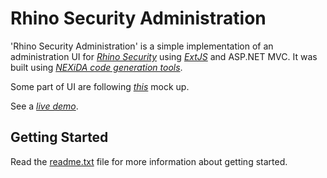 Rhino Security Administration
==============

'Rhino Security Administration' is a simple implementation of an administration UI for *[Rhino Security](http://github.com/ayende/rhino-security)* using *[ExtJS](http://www.sencha.com/products/js/)* and ASP.NET MVC. 
It was built using *[NEXiDA code generation tools](http://www.nexida.com/smartui)*.

Some part of UI are following *[this](http://rhino-tools-dev.googlegroups.com/attach/0a63df296482c47c/perms.png?gda=NXWCCEQAAABqEPH6mMNzHk0-ymvumASkwZlVSLQQdkej8l5jUshxg-MF-emFP98VnK4EbMWjMWFV6u9SiETdg0Q2ffAyHU-dzc4BZkLnSFWX59nr5BxGqA&view=1&part=4)* mock up.         

See a *[live demo](http://codegen.nexida.com/samples/rhinosecurityadmin/#)*.

Getting Started
---------------

Read the [readme.txt](http://github.com/nexida/Rhino-Security-Administration/raw/master/README.txt) file for more information about getting started.
                 